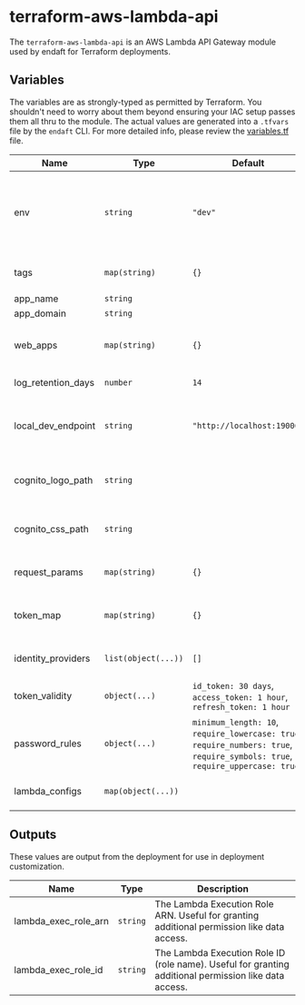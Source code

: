 # terraform-aws-lambda-api

The `terraform-aws-lambda-api` is an AWS Lambda API Gateway module used by endaft for Terraform deployments.

## Variables

The variables are as strongly-typed as permitted by Terraform. You shouldn't need to worry about them beyond ensuring your IAC setup passes them all thru to the module. The actual values are generated into a `.tfvars` file by the `endaft` CLI. For more detailed info, please review the [variables.tf](variables.tf) file.

| Name | Type | Default | Description |
| --- | --- | --- | --- |
| env | `string` | `"dev"` | The deployment environment or stage. Use `"production"` to eliminate environment prefixes and set the API Gateway Stage to production. |
| tags | `map(string)` | `{}` | The default tgs to assign the created resources. |
| app_name | `string` |  | The app name |
| app_domain | `string` |  | The app domain name |
| web_apps | `map(string)` | `{}` | The mapping of sub-domains (key) to bucket resource paths (value). |
| log_retention_days | `number` | `14` | The number of days to retain log files. |
| local_dev_endpoint | `string` | `"http://localhost:19006"` | The local development server endpoint, like http://localhost:19006. Used for CORS access. |
| cognito_logo_path | `string` |  | The path to a logo file for Cognito. Ideally, 350px wide. MUST not exceed 100kb. |
| cognito_css_path | `string` |  | The path to a CSS file for Cognito. See schema comments for help. |
| request_params | `map(string)` | `{}` | The request parameter mapping for the lambda integration. |
| token_map | `map(string)` | `{}` | The token mapping for the lambda environment variable integration. |
| identity_providers | `list(object(...))` | `[]` | The user pool identity providers to be connected. |
| token_validity | `object(...)` | `id_token: 30 days`,<br />`access_token: 1 hour`,<br />`refresh_token: 1 hour` | The token validity durations used by the user pool. |
| password_rules | `object(...)` | `minimum_length: 10`,<br />`require_lowercase: true`,<br />`require_numbers: true`,<br />`require_symbols: true`,<br />`require_uppercase: true`<br /> | The password complexity rules used by the user pool during sign up. |
| lambda_configs | `map(object(...))` |  | A map of name-keyed maps of lambda configurations. |

## Outputs

These values are output from the deployment for use in deployment customization.

| Name | Type | Description |
| --- | --- | --- |
| lambda_exec_role_arn | `string` | The Lambda Execution Role ARN. Useful for granting additional permission like data access. |
| lambda_exec_role_id | `string` | The Lambda Execution Role ID (role name). Useful for granting additional permission like data access. |
